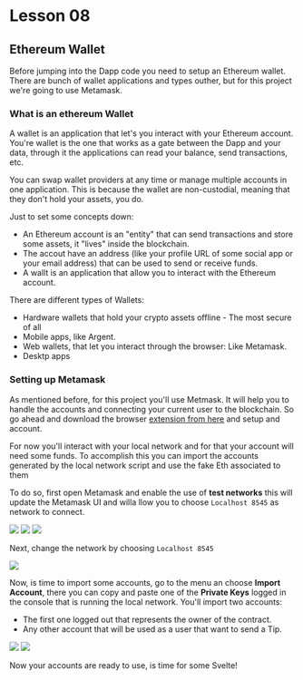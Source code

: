 # Lesson 08

## Ethereum Wallet

<!-- ALL-CONTRIBUTORS-BADGE:START - Do not remove or modify this section -->
<!-- ALL-CONTRIBUTORS-BADGE:END -->

Before jumping into the Dapp code you need to setup an Ethereum wallet.
There are bunch of wallet applications and types outher, but for this project we're going to use Metamask.

### What is an ethereum Wallet

A wallet is an application that let's you interact with your Ethereum account. You're wallet is the one that works as a gate between the Dapp and your data, through it the applications can read your balance, send transactions, etc.

You can swap wallet providers at any time or manage multiple accounts in one application. This is because the wallet are non-custodial, meaning that they don't hold your assets, you do.

Just to set some concepts down:

- An Ethereum account is an "entity" that can send transactions and store some assets, it "lives" inside the blockchain.
- The accout have an address (like your profile URL of some social app or your email address) that can be used to send or receive funds.
- A wallt is an application that allow you to interact with the Ethereum account.

There are different types of Wallets:

- Hardware wallets that hold your crypto assets offline - The most secure of all
- Mobile apps, like Argent.
- Web wallets, that let you interact through the browser: Like Metamask.
- Desktp apps

### Setting up Metamask

As mentioned before, for this project you'll use Metmask. It will help you to handle the accounts and connecting your current user to the blockchain.
So go ahead and download the browser [extension from here](https://metamask.io/download/) and setup and account.

For now you'll interact with your local network and for that your account will need some funds. To accomplish this you can import the accounts generated by the local network script and use the fake Eth associated to them

To do so, first open Metamask and enable the use of **test networks** this will update the Metamask UI and willa llow you to choose `Localhost 8545` as network to connect.

![](./lessons-assets/metamask-01.png)
![](./lessons-assets/metamask-03.png)
![](./lessons-assets/metamask-03.png)

Next, change the network by choosing `Localhost 8545`

![](./lessons-assets/metamask-04.png)

Now, is time to import some accounts, go to the menu an choose **Import Account**, there you can copy and paste one of the **Private Keys** logged in the console that is running the local network.
You'll import two accounts:

- The first one logged out that represents the owner of the contract.
- Any other account that will be used as a user that want to send a Tip.

![](./lessons-assets/metamask-05.png)
![](./lessons-assets/metamask-06.png)

Now your accounts are ready to use, is time for some Svelte!
